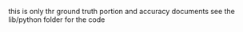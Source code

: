 this is only thr ground truth portion and accuracy documents see the lib/python folder for the code
